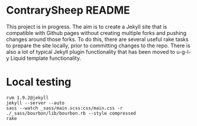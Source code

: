 # ContrarySheep README

This project is in progress. The aim is to create a Jekyll site that is compatible with Github pages without creating multiple forks and pushing changes around those forks. To do this, there are several useful rake tasks to prepare the site locally, prior to committing changes to the repo. There is also a lot of typical Jekyll plugin functionality that has been moved to u-g-l-y Liquid template functionality.

# Local testing

    rvm 1.9.2@jekyll
    jekyll --server --auto
    sass --watch _sass/main.scss:css/main.css -r ./_sass/bourbon/lib/bourbon.rb --style compressed
    rake
    
